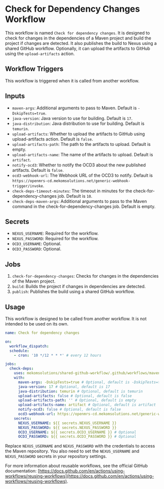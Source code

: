# Check for Dependency Changes Workflow

This workflow is named `Check for dependency changes`. It is designed to check for changes in the dependencies of a Maven project and build the project if changes are detected. It also publishes the build to Nexus using a shared GitHub workflow. Optionally, it can upload the artifacts to GitHub using the `upload-artifacts` action.

## Workflow Triggers

This workflow is triggered when it is called from another workflow.

## Inputs

- `maven-args`: Additional arguments to pass to Maven. Default is `-DskipTests=true`.
- `java-version`: Java version to use for building. Default is `17`.
- `java-distribution`: Java distribution to use for building. Default is `temurin`.
- `upload-artifacts`: Whether to upload the artifacts to GitHub using upload-artifacts action. Default is `false`.
- `upload-artifacts-path`: The path to the artifacts to upload. Default is empty.
- `upload-artifacts-name`: The name of the artifacts to upload. Default is `artifact`.
- `notify-ocd3`: Whether to notify the OCD3 about the new published artifacts. Default is `false`.
- `ocd3-webhook-url`: The Webhook URL of the OCD3 to notify. Default is `https://openmrs-cd.mekomsolutions.net/generic-webhook-trigger/invoke`.
- `check-deps-timeout-minutes`: The timeout in minutes for the check-for-dependency-changes job. Default is `10`.
- `check-deps-maven-args`: Additional arguments to pass to the Maven command in the check-for-dependency-changes job. Default is empty.

## Secrets

- `NEXUS_USERNAME`: Required for the workflow.
- `NEXUS_PASSWORD`: Required for the workflow.
- `OCD3_USERNAME`: Optional.
- `OCD3_PASSWORD`: Optional.

## Jobs

1. `check-for-dependency-changes`: Checks for changes in the dependencies of the Maven project.
2. `build`: Builds the project if changes in dependencies are detected.
3. `publish`: Publishes the build using a shared GitHub workflow.

## Usage

This workflow is designed to be called from another workflow. It is not intended to be used on its own.

```yaml
name: Check for dependency changes

on:
  workflow_dispatch:
  schedule:
    - cron: '10 */12 * * *' # every 12 hours

jobs:
  check-deps:
    uses: mekomsolutions/shared-github-workflow/.github/workflows/maven-check-deps-build-publish.yml@main
    with:
      maven-args: -DskipTests=true # Optional, default is -DskipTests=true
      java-version: 17 # Optional, default is 17
      java-distribution: temurin # Optional, default is temurin
      upload-artifacts: false # Optional, default is false
      upload-artifacts-path: '' # Optional, default is empty
      upload-artifacts-name: artifact # Optional, default is artifact
      notify-ocd3: false # Optional, default is false
      ocd3-webhook-url: https://openmrs-cd.mekomsolutions.net/generic-webhook-trigger/invoke # Optional
    secrets:
      NEXUS_USERNAME: ${{ secrets.NEXUS_USERNAME }}
      NEXUS_PASSWORD: ${{ secrets.NEXUS_PASSWORD }}
      OCD3_USERNAME: ${{ secrets.OCD3_USERNAME }} # Optional
      OCD3_PASSWORD: ${{ secrets.OCD3_PASSWORD }} # Optional
```

Replace `NEXUS_USERNAME` and `NEXUS_PASSWORD` with the credentials to access the Maven repository. You also need to set the `NEXUS_USERNAME` and `NEXUS_PASSWORD` secrets in your repository settings.

For more information about reusable workflows, see the official GitHub documentation: [https://docs.github.com/en/actions/using-workflows/reusing-workflows](https://docs.github.com/en/actions/using-workflows/reusing-workflows).
